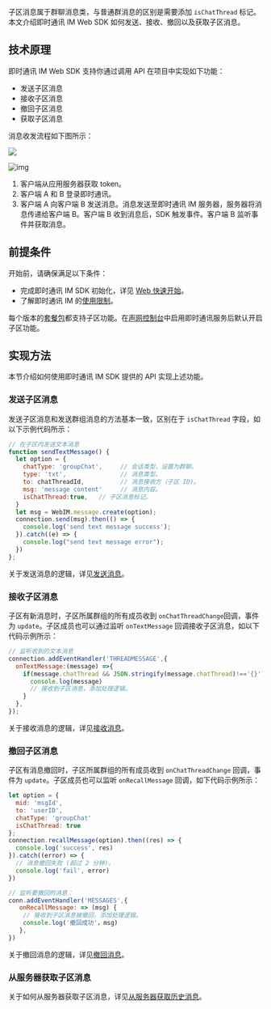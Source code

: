 子区消息属于群聊消息类，与普通群消息的区别是需要添加 `isChatThread` 标记。本文介绍即时通讯 IM Web SDK 如何发送、接收、撤回以及获取子区消息。

## 技术原理

即时通讯 IM Web SDK 支持你通过调用 API 在项目中实现如下功能：

- 发送子区消息
- 接收子区消息
- 撤回子区消息
- 获取子区消息

消息收发流程如下图所示：

![](https://web-cdn.agora.io/docs-files/1681365338435)

![img](./agora_doc_source/markdown/agora-chat/images/quickstart/quick_start_workflow.png)

1. 客户端从应用服务器获取 token。
2. 客户端 A 和 B 登录即时通讯。
3. 客户端 A 向客户端 B 发送消息。消息发送至即时通讯 IM 服务器，服务器将消息传递给客户端 B。客户端 B 收到消息后，SDK 触发事件。客户端 B 监听事件并获取消息。

## 前提条件

开始前，请确保满足以下条件：

- 完成即时通讯 IM SDK 初始化，详见 [Web 快速开始](./agora_chat_get_started_web)。
- 了解即时通讯 IM 的[使用限制](./agora_chat_limitation)。

每个版本的[套餐包](./agora_chat_pricing#管理套餐包)都支持子区功能。在[声网控制台](https://console.agora.io/)中启用即时通讯服务后默认开启子区功能。

## 实现方法

本节介绍如何使用即时通讯 IM SDK 提供的 API 实现上述功能。

### 发送子区消息

发送子区消息和发送群组消息的方法基本一致，区别在于 `isChatThread` 字段，如以下示例代码所示：

```javascript
// 在子区内发送文本消息
function sendTextMessage() {
  let option = {
    chatType: 'groupChat',     // 会话类型，设置为群聊。
    type: 'txt',               // 消息类型。
    to: chatThreadId,          // 消息接收方（子区 ID)。
    msg: 'message content'     // 消息内容。
    isChatThread:true,   // 子区消息标记。
  }
  let msg = WebIM.message.create(option);
  connection.send(msg).then(() => {
    console.log('send text message success');
  }).catch((e) => {
    console.log("send text message error");
  })
};
```

关于发送消息的逻辑，详见[发送消息](./agora_chat_send_receive_message_web#发送文本消息)。

### 接收子区消息

子区有新消息时，子区所属群组的所有成员收到 `onChatThreadChange`回调，事件为 `update`。子区成员也可以通过监听 `onTextMessage` 回调接收子区消息，如以下代码示例所示：

```javascript
// 监听收到的文本消息
connection.addEventHandler('THREADMESSAGE',{
  onTextMessage:(message) =>{
    if(message.chatThread && JSON.stringify(message.chatThread)!=='{}'){
      console.log(message)
      // 接收到子区消息，添加处理逻辑。
    }
  },
});
```

关于接收消息的逻辑，详见[接收消息](./agora_chat_send_receive_message_web#接收文本消息)。

### 撤回子区消息

子区有消息撤回时，子区所属群组的所有成员收到 `onChatThreadChange` 回调，事件为 `update`。子区成员也可以监听 `onRecallMessage` 回调，如下代码示例所示：

```javascript
let option = {
  mid: 'msgId',
  to: 'userID',
  chatType: 'groupChat'
  isChatThread: true
};
connection.recallMessage(option).then((res) => {
  console.log('success', res)
}).catch((error) => {
  // 消息撤回失败 (超过 2 分钟)。
  console.log('fail', error)
})

// 监听要撤回的消息：
conn.addEventHandler('MESSAGES',{
   onRecallMessage: => (msg) {
    // 接收到子区消息被撤回，添加处理逻辑。
    console.log('撤回成功'，msg)
   },
})
```

关于撤回消息的逻辑，详见[撤回消息](./agora_chat_send_receive_message_web#撤回消息)。

### 从服务器获取子区消息

关于如何从服务器获取子区消息，详见[从服务器获取历史消息](./agora_chat_retrieve_message_web#从服务器获取指定会话的历史消息)。